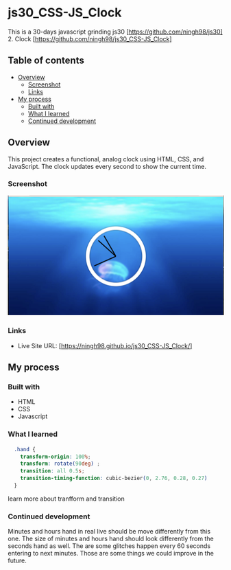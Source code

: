 # js30_CSS-JS_Clock

This is a 30-days javascript grinding
js30 [https://github.com/ningh98/js30]    
2. Clock [https://github.com/ningh98/js30_CSS-JS_Clock]

## Table of contents

- [Overview](#overview)
  - [Screenshot](#screenshot)
  - [Links](#links)
- [My process](#my-process)
  - [Built with](#built-with)
  - [What I learned](#what-i-learned)
  - [Continued development](#continued-development)


## Overview

This project creates a functional, analog clock using HTML, CSS, and JavaScript. The clock updates every second to show the current time.

### Screenshot

![](./screenshot2.png)

### Links

- Live Site URL: [https://ningh98.github.io/js30_CSS-JS_Clock/]

## My process

### Built with

- HTML
- CSS
- Javascript



### What I learned


```css
  .hand {
    transform-origin: 100%;
    transform: rotate(90deg) ;
    transition: all 0.5s;
    transition-timing-function: cubic-bezier(0, 2.76, 0.28, 0.27)
  }
```
learn more about tranfform and transition


### Continued development

Minutes and hours hand in real live should be move differently from this one. The size of minutes and hours hand should look differently from the seconds hand as well. The are some glitches happen every 60 seconds entering to next minutes. Those are some things we could improve in the future.
